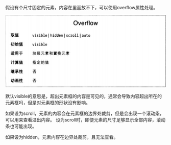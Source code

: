 
假设有个尺寸固定的元素，内容在里面放不下，可以使用overflow属性处理。

![](overflow.png)

默认visible的意思是，超出元素框的内容是可见的，通常会导致内容超出所在的元素框吗，但是对元素框的形状没有影响。

如果设为scroll，元素的内容会在元素框的边界处裁剪，但是会出现一个滚动条，可以用来查看溢出内容。
设为scroll时，即便元素的尺寸足够显示全部内容，滚动条也可能出现。

如果设为hidden，元素内容在边界处裁剪，且无法查看。

